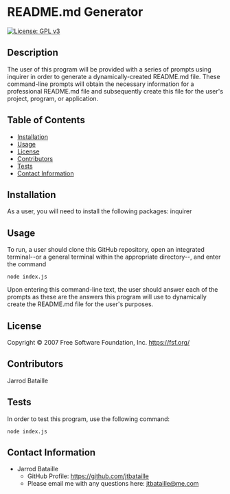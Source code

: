 # README.md Generator
[![License: GPL v3](https://img.shields.io/badge/License-GPLv3-blue.svg)](https://www.gnu.org/licenses/gpl-3.0)

## Description
The user of this program will be provided with a series of prompts using inquirer in order to generate a dynamically-created README.md file. These command-line prompts will obtain the necessary information for a professional README.md file and subsequently create this file for the user's project, program, or application.

## Table of Contents
* [Installation](#installation)
* [Usage](#usage)
* [License](#license)
* [Contributors](#contributors)
* [Tests](#tests)
* [Contact Information](#contact-information)

## Installation
As a user, you will need to install the following packages: inquirer

## Usage
To run, a user should clone this GitHub repository, open an integrated terminal--or a general terminal within the appropriate directory--, and enter the command

<code>node index.js</code>

Upon entering this command-line text, the user should answer each of the prompts as these are the answers this program will use to dynamically create the README.md file for the user's purposes.

## License
Copyright © 2007 Free Software Foundation, Inc. <https://fsf.org/>

## Contributors
Jarrod Bataille

## Tests
In order to test this program, use the following command:

<code>node index.js</code>

## Contact Information
* Jarrod Bataille
  * GitHub Profile: https://github.com/jtbataille
  * Please email me with any questions here: jtbataille@me.com
